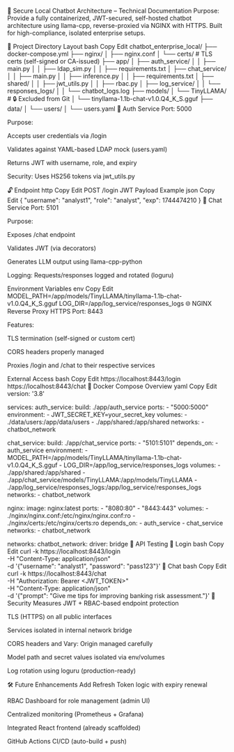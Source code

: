 🧠 Secure Local Chatbot Architecture – Technical Documentation
Purpose: Provide a fully containerized, JWT-secured, self-hosted chatbot architecture using llama-cpp, reverse-proxied via NGINX with HTTPS. Built for high-compliance, isolated enterprise setups.

📁 Project Directory Layout
bash
Copy
Edit
chatbot_enterprise_local/
├── docker-compose.yml
├── nginx/
│   ├── nginx.conf
│   └── certs/                      # TLS certs (self-signed or CA-issued)
├── app/
│   ├── auth_service/
│   │   ├── main.py
│   │   ├── ldap_sim.py
│   │   ├── requirements.txt
│   ├── chat_service/
│   │   ├── main.py
│   │   ├── inference.py
│   │   ├── requirements.txt
│   ├── shared/
│   │   ├── jwt_utils.py
│   │   ├── rbac.py
│   ├── log_service/
│   │   └── responses_logs/
│   │       └── chatbot_logs.log
├── models/
│   └── TinyLLAMA/                  # 🔒 Excluded from Git
│       └── tinyllama-1.1b-chat-v1.0.Q4_K_S.gguf
├── data/
│   └── users/
│       └── users.yaml
🔐 Auth Service
Port: 5000

Purpose:

Accepts user credentials via /login

Validates against YAML-based LDAP mock (users.yaml)

Returns JWT with username, role, and expiry

Security: Uses HS256 tokens via jwt_utils.py

🔓 Endpoint
http
Copy
Edit
POST /login
JWT Payload Example
json
Copy
Edit
{
  "username": "analyst1",
  "role": "analyst",
  "exp": 1744474210
}
🤖 Chat Service
Port: 5101

Purpose:

Exposes /chat endpoint

Validates JWT (via decorators)

Generates LLM output using llama-cpp-python

Logging: Requests/responses logged and rotated (loguru)

Environment Variables
env
Copy
Edit
MODEL_PATH=/app/models/TinyLLAMA/tinyllama-1.1b-chat-v1.0.Q4_K_S.gguf
LOG_DIR=/app/log_service/responses_logs
🌐 NGINX Reverse Proxy
HTTPS Port: 8443

Features:

TLS termination (self-signed or custom cert)

CORS headers properly managed

Proxies /login and /chat to their respective services

External Access
bash
Copy
Edit
https://localhost:8443/login
https://localhost:8443/chat
🐳 Docker Compose Overview
yaml
Copy
Edit
version: '3.8'

services:
  auth_service:
    build: ./app/auth_service
    ports:
      - "5000:5000"
    environment:
      - JWT_SECRET_KEY=your_secret_key
    volumes:
      - ./data/users:/app/data/users
      - ./app/shared:/app/shared
    networks:
      - chatbot_network

  chat_service:
    build: ./app/chat_service
    ports:
      - "5101:5101"
    depends_on:
      - auth_service
    environment:
      - MODEL_PATH=/app/models/TinyLLAMA/tinyllama-1.1b-chat-v1.0.Q4_K_S.gguf
      - LOG_DIR=/app/log_service/responses_logs
    volumes:
      - ./app/shared:/app/shared
      - ./app/chat_service/models/TinyLLAMA:/app/models/TinyLLAMA
      - ./app/log_service/responses_logs:/app/log_service/responses_logs
    networks:
      - chatbot_network

  nginx:
    image: nginx:latest
    ports:
      - "8080:80"
      - "8443:443"
    volumes:
      - ./nginx/nginx.conf:/etc/nginx/nginx.conf:ro
      - ./nginx/certs:/etc/nginx/certs:ro
    depends_on:
      - auth_service
      - chat_service
    networks:
      - chatbot_network

networks:
  chatbot_network:
    driver: bridge
🧪 API Testing
🔑 Login
bash
Copy
Edit
curl -k https://localhost:8443/login \
  -H "Content-Type: application/json" \
  -d '{"username": "analyst1", "password": "pass123"}'
🤖 Chat
bash
Copy
Edit
curl -k https://localhost:8443/chat \
  -H "Authorization: Bearer <JWT_TOKEN>" \
  -H "Content-Type: application/json" \
  -d '{"prompt": "Give me tips for improving banking risk assessment."}'
🔐 Security Measures
JWT + RBAC-based endpoint protection

TLS (HTTPS) on all public interfaces

Services isolated in internal network bridge

CORS headers and Vary: Origin managed carefully

Model path and secret values isolated via env/volumes

Log rotation using loguru (production-ready)

🛠 Future Enhancements
 Add Refresh Token logic with expiry renewal

 RBAC Dashboard for role management (admin UI)

 Centralized monitoring (Prometheus + Grafana)

 Integrated React frontend (already scaffolded)

 GitHub Actions CI/CD (auto-build + push)




